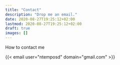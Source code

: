 ```yaml
---
title: "Contact"
description: "Drop me an email."
date: 2020-08-27T19:25:12+02:00
lastmod: 2020-08-27T19:25:12+02:00
draft: true
images: []
---
```

<p>How to contact me</p>
{{< email user="ntemposd" domain="gmail.com" >}}
